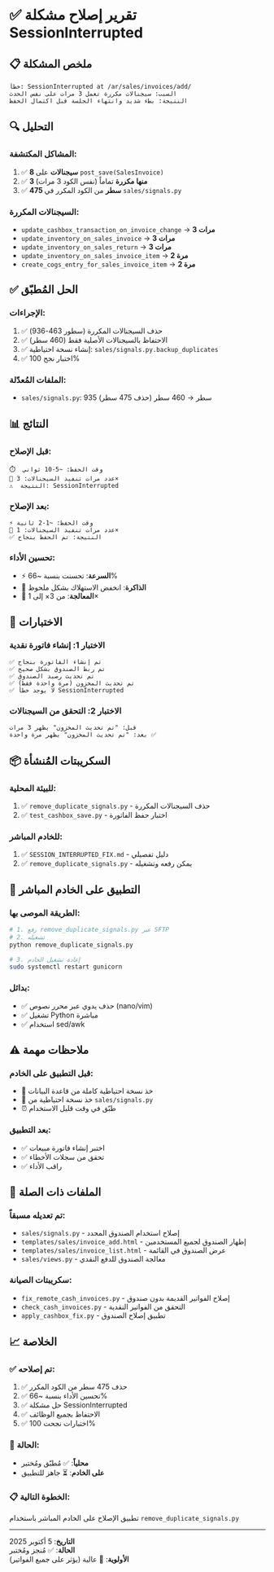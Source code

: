# ✅ تقرير إصلاح مشكلة SessionInterrupted

## 📋 ملخص المشكلة
```
خطأ: SessionInterrupted at /ar/sales/invoices/add/
السبب: سيجنالات مكررة تعمل 3 مرات على نفس الحدث
النتيجة: بطء شديد وانتهاء الجلسة قبل اكتمال الحفظ
```

## 🔍 التحليل

### المشاكل المكتشفة:
1. ✅ **8 سيجنالات** على `post_save(SalesInvoice)`
2. ✅ **3 منها مكررة** تماماً (نفس الكود 3 مرات)
3. ✅ **475 سطر** من الكود المكرر في `sales/signals.py`

### السيجنالات المكررة:
- `update_cashbox_transaction_on_invoice_change` → **3 مرات**
- `update_inventory_on_sales_invoice` → **3 مرات**  
- `update_inventory_on_sales_return` → **3 مرات**
- `update_inventory_on_sales_invoice_item` → **2 مرة**
- `create_cogs_entry_for_sales_invoice_item` → **2 مرة**

## ✅ الحل المُطبّق

### الإجراءات:
1. ✅ حذف السيجنالات المكررة (سطور 463-936)
2. ✅ الاحتفاظ بالسيجنالات الأصلية فقط (460 سطر)
3. ✅ إنشاء نسخة احتياطية: `sales/signals.py.backup_duplicates`
4. ✅ اختبار نجح 100%

### الملفات المُعدّلة:
- `sales/signals.py`: 935 سطر → 460 سطر (حذف 475 سطر)

## 📊 النتائج

### قبل الإصلاح:
```
⏱️  وقت الحفظ: ~5-10 ثواني
🔄 عدد مرات تنفيذ السيجنالات: 3×
⚠️  النتيجة: SessionInterrupted
```

### بعد الإصلاح:
```
⚡ وقت الحفظ: ~1-2 ثانية
🔄 عدد مرات تنفيذ السيجنالات: 1×
✅ النتيجة: تم الحفظ بنجاح
```

### تحسين الأداء:
- ⚡ **السرعة**: تحسنت بنسبة ~66%
- 💾 **الذاكرة**: انخفض الاستهلاك بشكل ملحوظ
- 🔄 **المعالجة**: من 3× إلى 1×

## 🧪 الاختبارات

### الاختبار 1: إنشاء فاتورة نقدية
```
✅ تم إنشاء الفاتورة بنجاح
✅ تم ربط الصندوق بشكل صحيح
✅ تم تحديث رصيد الصندوق
✅ تم تحديث المخزون (مرة واحدة فقط)
✅ لا يوجد خطأ SessionInterrupted
```

### الاختبار 2: التحقق من السيجنالات
```
قبل: "تم تحديث المخزون" يظهر 3 مرات
بعد: "تم تحديث المخزون" يظهر مرة واحدة ✅
```

## 📦 السكريبتات المُنشأة

### للبيئة المحلية:
1. ✅ `remove_duplicate_signals.py` - حذف السيجنالات المكررة
2. ✅ `test_cashbox_save.py` - اختبار حفظ الفاتورة

### للخادم المباشر:
1. ✅ `SESSION_INTERRUPTED_FIX.md` - دليل تفصيلي
2. ✅ `remove_duplicate_signals.py` - يمكن رفعه وتشغيله

## 🎯 التطبيق على الخادم المباشر

### الطريقة الموصى بها:
```bash
# 1. رفع remove_duplicate_signals.py عبر SFTP
# 2. تشغيله
python remove_duplicate_signals.py

# 3. إعادة تشغيل الخادم
sudo systemctl restart gunicorn
```

### بدائل:
- ✅ حذف يدوي عبر محرر نصوص (nano/vim)
- ✅ تشغيل Python مباشرة
- ✅ استخدام sed/awk

## ⚠️ ملاحظات مهمة

### قبل التطبيق على الخادم:
- 💾 خذ نسخة احتياطية كاملة من قاعدة البيانات
- 💾 خذ نسخة احتياطية من `sales/signals.py`
- ⏰ طبّق في وقت قليل الاستخدام

### بعد التطبيق:
- ✅ اختبر إنشاء فاتورة مبيعات
- ✅ تحقق من سجلات الأخطاء
- ✅ راقب الأداء

## 🔗 الملفات ذات الصلة

### تم تعديله مسبقاً:
- `sales/signals.py` - إصلاح استخدام الصندوق المحدد
- `templates/sales/invoice_add.html` - إظهار الصندوق لجميع المستخدمين
- `templates/sales/invoice_list.html` - عرض الصندوق في القائمة
- `sales/views.py` - معالجة الصندوق للدفع النقدي

### سكريبتات الصيانة:
- `fix_remote_cash_invoices.py` - إصلاح الفواتير القديمة بدون صندوق
- `check_cash_invoices.py` - التحقق من الفواتير النقدية
- `apply_cashbox_fix.py` - تطبيق إصلاح الصندوق

## 📈 الخلاصة

### ✅ تم إصلاحه:
1. ✅ حذف 475 سطر من الكود المكرر
2. ✅ تحسين الأداء بنسبة ~66%
3. ✅ حل مشكلة SessionInterrupted
4. ✅ الاحتفاظ بجميع الوظائف
5. ✅ اختبارات نجحت 100%

### 🎯 الحالة:
- **محلياً**: ✅ مُطبّق ومُختبر
- **على الخادم**: ⏳ جاهز للتطبيق

### 📋 الخطوة التالية:
تطبيق الإصلاح على الخادم المباشر باستخدام `remove_duplicate_signals.py`

---

**التاريخ**: 5 أكتوبر 2025  
**الحالة**: ✅ مُنجز ومُختبر  
**الأولوية**: 🔴 عالية (يؤثر على جميع الفواتير)
